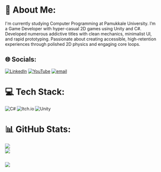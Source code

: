 # 💫 About Me:
I'm currently studying Computer Programming at Pamukkale University. I’m a Game Developer with hyper-casual 2D games using Unity and C#. Developed numerous addictive titles with clean mechanics, minimalist UI, and rapid prototyping. Passionate about creating accessible, high-retention experiences through polished 2D physics and engaging core loops.

## 🌐 Socials:
[![LinkedIn](https://img.shields.io/badge/LinkedIn-%230077B5.svg?logo=linkedin&logoColor=white)](https://linkedin.com/in/halil-köse-460233367) [![YouTube](https://img.shields.io/badge/YouTube-%23FF0000.svg?logo=YouTube&logoColor=white)](https://youtube.com/@HalilKse) [![email](https://img.shields.io/badge/Email-D14836?logo=gmail&logoColor=white)](mailto:nycgamedevs@gmail.com) 

# 💻 Tech Stack:
![C#](https://img.shields.io/badge/c%23-%23239120.svg?style=for-the-badge&logo=csharp&logoColor=white) ![Itch.io](https://img.shields.io/badge/Itch-%23FF0B34.svg?style=for-the-badge&logo=Itch.io&logoColor=white) ![Unity](https://img.shields.io/badge/unity-%23000000.svg?style=for-the-badge&logo=unity&logoColor=white)
# 📊 GitHub Stats:
![](https://github-readme-stats.vercel.app/api/top-langs/?username=lNyctophilia&theme=dark&hide_border=true&include_all_commits=false&count_private=true&layout=compact)<br/>
![](https://nirzak-streak-stats.vercel.app/?user=lNyctophilia&theme=dark&hide_border=true)

[![](https://visitcount.itsvg.in/api?id=lNyctophilia&icon=0&color=0)](https://visitcount.itsvg.in)
---

<!-- Proudly created with GPRM ( https://gprm.itsvg.in ) -->
